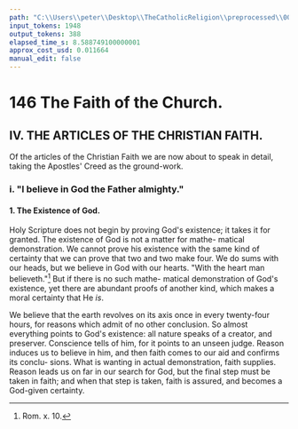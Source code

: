 ```yaml
---
path: "C:\\Users\\peter\\Desktop\\TheCatholicReligion\\preprocessed\\00165.jpg"
input_tokens: 1948
output_tokens: 388
elapsed_time_s: 8.588749100000001
approx_cost_usd: 0.011664
manual_edit: false
---
```

# 146 The Faith of the Church.

## IV. THE ARTICLES OF THE CHRISTIAN FAITH.

Of the articles of the Christian Faith we are
now about to speak in detail, taking the Apostles'
Creed as the ground-work.

### i. "I believe in God the Father almighty."

#### 1. The Existence of God.

Holy Scripture does not begin by proving
God's existence; it takes it for granted. The
existence of God is not a matter for mathe-
matical demonstration. We cannot prove his
existence with the same kind of certainty that
we can prove that two and two make four.
We do sums with our heads, but we believe in
God with our hearts. "With the heart man
believeth."[^1] But if there is no such mathe-
matical demonstration of God's existence, yet
there are abundant proofs of another kind, which
makes a moral certainty that He *is*.

We believe that the earth revolves on its axis
once in every twenty-four hours, for reasons
which admit of no other conclusion. So almost
everything points to God's existence: all nature
speaks of a creator, and preserver. Conscience
tells of him, for it points to an unseen judge.
Reason induces us to believe in him, and then
faith comes to our aid and confirms its conclu-
sions. What is wanting in actual demonstration,
faith supplies. Reason leads us on far in our
search for God, but the final step must be taken
in faith; and when that step is taken, faith is
assured, and becomes a God-given certainty.

[^1]: Rom. x. 10.
